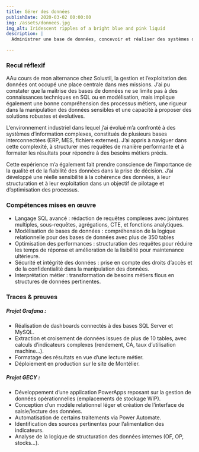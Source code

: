 ```yaml
---
title: Gérer des données
publishDate: 2020-03-02 00:00:00
img: /assets/donnees.jpg
img_alt: Iridescent ripples of a bright blue and pink liquid
description: |
  Administrer une base de données, concevoir et réaliser des systèmes d'informations décisionnels

---
```


### Recul réflexif

AAu cours de mon alternance chez Solustil, la gestion et l’exploitation des données ont occupé une place centrale dans mes missions. J’ai pu constater que la maîtrise des bases de données ne se limite pas à des connaissances techniques en SQL ou en modélisation, mais implique également une bonne compréhension des processus métiers, une rigueur dans la manipulation des données sensibles et une capacité à proposer des solutions robustes et évolutives.

L’environnement industriel dans lequel j’ai évolué m’a confronté à des systèmes d’information complexes, constitués de plusieurs bases interconnectées (ERP, MES, fichiers externes). J’ai appris à naviguer dans cette complexité, à structurer mes requêtes de manière performante et à formater les résultats pour répondre à des besoins métiers précis.

Cette expérience m’a également fait prendre conscience de l’importance de la qualité et de la fiabilité des données dans la prise de décision. J’ai développé une réelle sensibilité à la cohérence des données, à leur structuration et à leur exploitation dans un objectif de pilotage et d’optimisation des processus.

### Compétences mises en œuvre

- Langage SQL avancé : rédaction de requêtes complexes avec jointures multiples, sous-requêtes, agrégations, CTE, et fonctions analytiques.
- Modélisation de bases de données : compréhension de la logique relationnelle pour des bases de données avec plus de 350 tables
- Optimisation des performances : structuration des requêtes pour réduire les temps de réponse et amélioration de la lisibilité pour maintenance ultérieure.
- Sécurité et intégrité des données : prise en compte des droits d’accès et de la confidentialité dans la manipulation des données.
- Interprétation métier : transformation de besoins métiers flous en structures de données pertinentes.

### Traces & preuves

##### Projet Grafana :

- Réalisation de dashboards connectés à des bases SQL Server et MySQL.
- Extraction et croisement de données issues de plus de 10 tables, avec calculs d’indicateurs complexes (rendement, CA, taux d’utilisation machine…).
- Formatage des résultats en vue d’une lecture métier.
- Déploiement en production sur le site de Montélier.
  
##### Projet GECY :

- Développement d’une application PowerApps reposant sur la gestion de données opérationnelles (emplacements de stockage WIP).
- Conception d’un modèle relationnel léger et création de l’interface de saisie/lecture des données.
- Automatisation de certains traitements via Power Automate.
- Identification des sources pertinentes pour l’alimentation des indicateurs.
- Analyse de la logique de structuration des données internes (OF, OP, stocks…).
